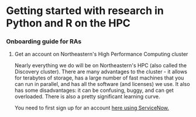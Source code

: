 # Getting started with research in Python and R on the HPC
### Onboarding guide for RAs

1. Get an account on Northeastern's High Performance Computing cluster

    Nearly everything we do will be on Northeastern's HPC (also called the Discovery cluster). There are many advantages to the cluster - it allows for terabytes of storage, has a large number of fast machines that you can run in parallel, and has all the software (and licenses) we use. It also has some disadvantages: it can be confusing, buggy, and can get overloaded. There is also a pretty significant learning curve.

    You need to first sign up for an account [here using ServiceNow.](https://northeastern.service-now.com/research?id=nurc_category)

